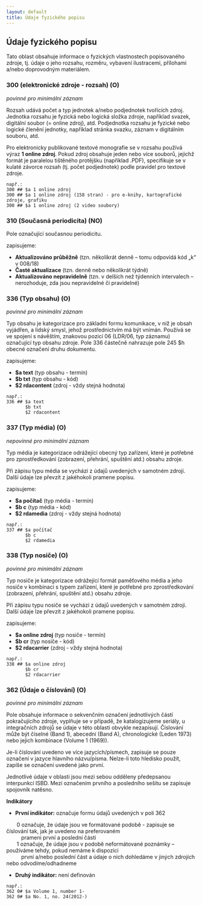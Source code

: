 ```yaml
---
layout: default
title: Údaje fyzického popisu
---
```

## Údaje fyzického popisu
Tato oblast obsahuje informace o fyzických vlastnostech popisovaného zdroje, tj. údaje o
jeho rozsahu, rozměru, vybavení ilustracemi, přílohami a/nebo doprovodným materiálem.

### 300 (elektronické zdroje - rozsah) (O)
*povinné pro minimální záznam*

Rozsah udává počet a typ jednotek a/nebo podjednotek tvořících zdroj. Jednotka rozsahu
je fyzická nebo logická složka zdroje, například svazek, digitální soubor (= online zdroj), atd.
Podjednotka rozsahu je fyzické nebo logické členění jednotky, například stránka svazku,
záznam v digitálním souboru, atd.

Pro elektronicky publikované textové monografie se v rozsahu používá výraz **1 online zdroj**. Pokud zdroj obsahuje jeden nebo více souborů, jejichž formát je paralelou tištěného protějšku (například .PDF), specifikuje se v kulaté závorce rozsah (tj. počet podjednotek) podle pravidel pro textové zdroje.


```
např.:
300 ## $a 1 online zdroj
300 ## $a 1 online zdroj (158 stran) - pro e-knihy, kartografické zdroje, grafiku
300 ## $a 1 online zdroj (2 video soubory)
```

### 310 (Současná periodicita) (NO)
Pole označující současnou periodicitu.

zapisujeme:
  * **Aktualizováno průběžně** (tzn. několikrát denně – tomu odpovídá kód „k“ v 008/18)
  * **Časté aktualizace** (tzn. denně nebo několikrát týdně)
  * **Aktualizováno nepravidelně** (tzn. v delších než týdenních intervalech – nerozhoduje, zda jsou nepravidelné či pravidelné)

### 336 (Typ obsahu) (O)
*povinné pro minimální záznam*

Typ obsahu je kategorizace pro základní formu komunikace, v níž je obsah vyjádřen, a lidský smysl,
jehož prostřednictvím má být vnímán. Používá se ve spojení s návěštím, znakovou pozicí 06  (LDR/06, typ záznamu)
označující typ obsahu zdroje. Pole 336 částečně nahrazuje pole 245 $h obecné označení druhu dokumentu.

zapisujeme:
  * **$a text** (typ obsahu - termín)  
  * **$b txt** (typ obsahu - kód)  
  * **$2 rdacontent** (zdroj - vždy stejná hodnota)

```
např.:
336 ## $a text
       $b txt
       $2 rdacontent
```



### 337 (Typ média) (O)
*nepovinné pro minimální záznam*

Typ média je kategorizace odrážející obecný typ zařízení, které je potřebné pro
zprostředkování (zobrazení, přehrání, spuštění atd.) obsahu zdroje.

Při zápisu typu média se vychází z údajů uvedených v samotném zdroji. Další údaje lze převzít z jakéhokoli pramene popisu.

zapisujeme:
  * **$a počítač** (typ média - termín)  
  * **$b c** (typ média - kód)  
  * **$2 rdamedia** (zdroj - vždy stejná hodnota)

```
např.:
337 ## $a počítač  
       $b c  
       $2 rdamedia  
```

### 338 (Typ nosiče) (O)
*povinné pro minimální záznam*

Typ nosiče je kategorizace odrážející formát paměťového média a jeho nosiče v kombinaci s typem zařízení,
které je potřebné pro zprostředkování (zobrazení, přehrání, spuštění atd.) obsahu zdroje.

Při zápisu typu nosiče se vychází z údajů uvedených v samotném zdroji.
Další údaje lze převzít z jakéhokoli pramene popisu.

zapisujeme:
  * **$a online zdroj** (typ nosiče - termín)    
  * **$b cr** (typ nosiče - kód)  
  * **$2 rdacarrier** (zdroj - vždy stejná hodnota)  

```
např.:
338 ## $a online zdroj  
       $b cr  
       $2 rdacarrier
```

### 362 (Údaje o číslování) (O)
*povinné pro minimální záznam*

Pole obsahuje informace o sekvenčním označení jednotlivých částí pokračujícího zdroje, vyplňuje se v případě, že katalogizujeme seriály, u integračních zdrojů se údaje v této oblasti obvykle nezapisují. Číslování může být číselné (Band 1), abecední (Band A), chronologické (Leden 1973) nebo jejich kombinace (Volume 1 (1969)).

Je-li číslování uvedeno ve více jazycích/písmech, zapisuje se pouze označení v jazyce hlavního názvu/písma. Nelze-li toto hledisko použít,
zapíše se označení uvedené jako první.

Jednotlivé údaje v oblasti jsou mezi sebou odděleny předepsanou interpunkcí ISBD. Mezi označením prvního a posledního sešitu se zapisuje spojovník
natěsno.

**Indikátory**

* **První indikátor:** označuje formu údajů uvedených v poli 362

&nbsp;&nbsp;&nbsp;&nbsp;&nbsp;&nbsp; 0 označuje, že údaje jsou ve formátované podobě - zapisuje se číslování tak, jak je uvedeno na preferovaném  
&nbsp;&nbsp;&nbsp;&nbsp;&nbsp;&nbsp;&nbsp;&nbsp;&nbsp; prameni první a poslední části   
&nbsp;&nbsp;&nbsp;&nbsp;&nbsp;&nbsp; 1 označuje, že údaje jsou v podobě neformátované poznámky – používáme tehdy, pokud nemáme k dispozici  
&nbsp;&nbsp;&nbsp;&nbsp;&nbsp;&nbsp;&nbsp;&nbsp;&nbsp;  první a/nebo poslední část a údaje o nich dohledáme v jiných zdrojích nebo odvodíme/odhadneme

* **Druhý indikátor:** není definován


```
např.:
362 0# $a Volume 1, number 1-
362 0# $a No. 1, no. 24(2012-)
```
